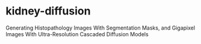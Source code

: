 # kidney-diffusion
Generating Histopathology Images With Segmentation Masks, and Gigapixel Images With Ultra-Resolution Cascaded Diffusion Models
